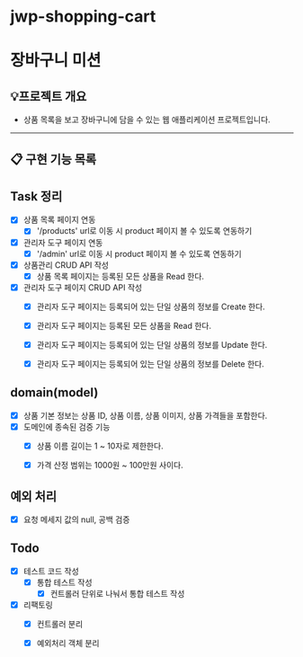 # jwp-shopping-cart

# 장바구니 미션 

## 💡프로젝트 개요
- 상품 목록을 보고 장바구니에 담을 수 있는 웹 애플리케이션 프로젝트입니다.
---


## 📋 구현 기능 목록

## Task 정리
- [X] 상품 목록 페이지 연동
  - [X] '/products' url로 이동 시 product 페이지 볼 수 있도록 연동하기
- [X] 관리자 도구 페이지 연동
  - [X] '/admin' url로 이동 시 product 페이지 볼 수 있도록 연동하기
- [X] 상품관리 CRUD API 작성
  - [X] 상품 목록 페이지는 등록된 모든 상품을 Read 한다.
- [X] 관리자 도구 페이지 CRUD API 작성
  - [X] 관리자 도구 페이지는 등록되어 있는 단일 상품의 정보를 Create 한다.
  - [X] 관리자 도구 페이지는 등록된 모든 상품을 Read 한다.
  - [X] 관리자 도구 페이지는 등록되어 있는 단일 상품의 정보를 Update 한다.
  - [X] 관리자 도구 페이지는 등록되어 있는 단일 상품의 정보를 Delete 한다.


## domain(model)
- [X] 상품 기본 정보는 상품 ID, 상품 이름, 상품 이미지, 상품 가격들을 포함한다.
- [X] 도메인에 종속된 검증 기능
  - [X] 상품 이름 길이는 1 ~ 10자로 제한한다.
  - [X] 가격 산정 범위는 1000원 ~ 100만원 사이다.


## 예외 처리
- [X] 요청 메세지 값의 null, 공백 검증


## Todo
- [X] 테스트 코드 작성
  - [X] 통합 테스트 작성
    - [X] 컨트롤러 단위로 나눠서 통합 테스트 작성
- [X] 리팩토링
  - [X] 컨트롤러 분리
  - [X] 예외처리 객체 분리

